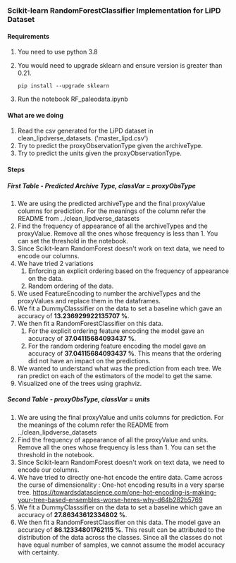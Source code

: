 ### Scikit-learn RandomForestClassifier Implementation for LiPD Dataset

#### Requirements

1. You need to use python 3.8
2. You would need to upgrade sklearn and ensure version is greater than 0.21.

    ```
    pip install --upgrade sklearn
    ```

3. Run the notebook RF_paleodata.ipynb

#### What are we doing

1. Read the csv generated for the LiPD dataset in clean_lipdverse_datasets. ('master_lipd.csv')
2. Try to predict the proxyObservationType given the archiveType.
3. Try to predict the units given the proxyObservationType.

#### Steps

##### First Table - Predicted Archive Type, classVar = proxyObsType

1. We are using the predicted archiveType and the final proxyValue columns for prediction. For the meanings of the column refer the README from ../clean_lipdverse_datasets
2. Find the frequency of appearance of all the archiveTypes and the proxyValue. Remove all the ones whose frequency is less than 1. You can set the threshold in the notebook.
3. Since Scikit-learn RandomForest doesn't work on text data, we need to encode our columns.
4. We have tried 2 variations
    1. Enforcing an explicit ordering based on the frequency of appearance on the data.
    2. Random ordering of the data.
5. We used FeatureEncoding to number the archiveTypes and the proxyValues and replace them in the dataframes.
6. We fit a DummyClasssifier on the data to set a baseline which gave an accuracy of **13.236929922135707 %**.
7. We then fit a RandomForestClassifier on this data.
    1. For the explicit ordering feature encoding the model gave an accuracy of **37.04115684093437 %**.
    2. For the random ordering feature encoding the model gave an accuracy of **37.04115684093437 %**.
    This means that the ordering did not have an impact on the predictions.
8. We wanted to understand what was the prediction from each tree. We ran predict on each of the estimators of the model to get the same.
9. Visualized one of the trees using graphviz.


##### Second Table - proxyObsType, classVar = units

1. We are using the final proxyValue and units columns for prediction. For the meanings of the column refer the README from ../clean_lipdverse_datasets
2. Find the frequency of appearance of all the proxyValue and units. Remove all the ones whose frequency is less than 1. You can set the threshold in the notebook.
3. Since Scikit-learn RandomForest doesn't work on text data, we need to encode our columns.
4. We have tried to directly one-hot encode the entire data.
    Came across the curse of dimensionality : One-hot encoding results in a very sparse tree.
    https://towardsdatascience.com/one-hot-encoding-is-making-your-tree-based-ensembles-worse-heres-why-d64b282b5769 
6. We fit a DummyClasssifier on the data to set a baseline which gave an accuracy of **27.86343612334802 %**.
7. We then fit a RandomForestClassifier on this data.
   The model gave an accuracy of **86.12334801762115 %**.
   This result can be attributed to the distribution of the data across the classes. Since all the classes do not have equal number of samples, we cannot assume the model accuracy with certainty. 
